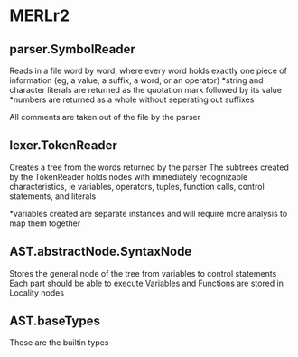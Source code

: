 # MERLr2
## parser.SymbolReader
Reads in a file word by word, where every word holds exactly one piece of information (eg, a value, a suffix, a word, or an operator)
*string and character literals are returned as the quotation mark followed by its value
*numbers are returned as a whole without seperating out suffixes

All comments are taken out of the file by the parser

## lexer.TokenReader
Creates a tree from the words returned by the parser
The subtrees created by the TokenReader holds nodes with immediately recognizable characteristics, 
  ie variables, operators, tuples, function calls, control statements, and literals

*variables created are separate instances and will require more analysis to map them together

## AST.abstractNode.SyntaxNode
Stores the general node of the tree from variables to control statements
Each part should be able to execute
Variables and Functions are stored in Locality nodes

## AST.baseTypes
These are the builtin types
